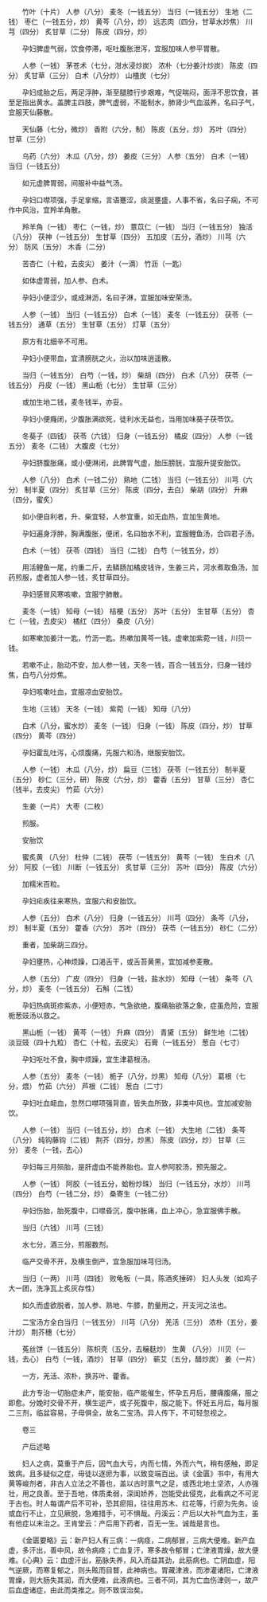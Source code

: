 <!-- { "loadSidebar": true } -->
　　竹叶（十片） 人参（八分） 麦冬（一钱五分） 当归（一钱五分） 生地（二钱） 枣仁（一钱五分，炒） 黄芩（八分，炒） 远志肉（四分，甘草水炒焦） 川芎（四分） 炙甘草（二分） 陈皮（四分，炒）

　　孕妇脾虚气弱，饮食停滞，呕吐腹胀泄泻，宜服加味人参平胃散。

　　人参（一钱） 茅苍术（七分，泔水浸炒炭） 浓朴（七分姜汁炒炭） 陈皮（四分） 炙甘草（三分） 白术（八分炒） 山楂炭（七分）

　　孕妇成胎之后，两足浮肿，渐至腿膝行步艰难，气促喘闷，面浮不思饮食，甚至足指出黄水。盖脾主四肢，脾气虚弱，不能制水，肺肾少气血滋养，名曰子气，宜服天仙藤散。

　　天仙藤（七分，微炒） 香附（六分，制） 陈皮（五分，炒） 苏叶（四分） 甘草（三分）

　　乌药（六分） 木瓜（八分，炒） 姜皮（三分） 人参（五分） 白术（一钱） 当归（一钱五分）

　　如元虚脾胃弱，间服补中益气汤。

　　孕妇口噤项强，手足挛缩，言语蹇涩，痰涎壅盛，人事不省，名曰子痫，不可作中风治，宜羚羊角散。

　　羚羊角（一钱） 枣仁（一钱，炒） 薏苡仁（一钱） 当归（一钱五分） 独活（八分） 茯神（一钱五分） 生甘草（四分） 五加皮（五分，酒炒） 川芎（六分） 防风（五分） 木香（二分）

　　苦杏仁（十粒，去皮尖） 姜汁（一滴） 竹沥（一匙）

　　如体虚胃弱，加人参、白术。

　　孕妇小便涩少，或成淋沥，名曰子淋，宜服加味安荣汤。

　　人参（一钱） 当归（一钱五分） 白术（一钱） 麦冬（一钱五分） 茯苓（一钱五分） 通草（五分） 生甘草（五分） 灯草（五分）

　　原方有北细辛不可用。

　　孕妇小便带血，宜清膀胱之火，治以加味逍遥散。

　　当归（一钱五分） 白芍（一钱，炒） 柴胡（四分） 白术（八分） 茯苓（一钱五分） 丹皮（一钱） 黑山栀（七分） 生甘草（三分）

　　或加生地二钱，麦冬钱半，亦妥。

　　孕妇小便癃闭，少腹胀满欲死，徒利水无益也，当用加味葵子茯苓饮。

　　冬葵子（四钱） 茯苓（六钱） 归身（一钱五分） 橘皮（四分） 人参（一钱五分） 麦冬（二钱） 大腹皮（七分）

　　孕妇脐腹胀痛，或小便淋闭，此脾胃气虚，胎压膀胱，宜服升提安胎饮。

　　人参（八分） 白术（一钱二分） 熟地（二钱） 当归（一钱五分） 川芎（六分） 制半夏（四分） 炙甘草（三分） 陈皮（四分，去白） 柴胡（四分） 升麻（四分，蜜炙）

　　如小便自利者，升、柴宜轻，人参宜重，如无血热，宜加生黄地。

　　孕妇遍身浮肿，胸满腹胀，便闭，名曰胎水不利，宜服鲤鱼汤，合四君子汤。

　　白术（一钱） 茯苓（四钱） 当归（二钱） 白芍（一钱五分，炒）

　　用活鲤鱼一尾，约重二斤，去鳞肠加橘皮钱许，生姜三片，河水煮取鱼汤，加药煎服，虚者加人参一钱，炙甘草四分。

　　孕妇感冒风寒咳嗽，宜服宁肺散。

　　麦冬（一钱） 知母（一钱） 桔梗（五分） 苏叶（五分） 生甘草（五分） 杏仁（一钱，去皮尖） 橘红（四分） 桑皮（八分）

　　如寒嗽加姜汁一匙，竹沥一匙。热嗽加黄芩一钱。虚嗽加紫菀一钱，川贝一钱。

　　若嗽不止，胎动不安，加人参一钱，天冬一钱，百合一钱五分，归身一钱炒焦，白芍八分炒焦。

　　孕妇咳嗽吐血，宜服凉血安胎饮。

　　生地（三钱） 天冬（一钱） 紫菀（一钱） 知母（八分）

　　白术（八分，蜜水炒） 麦冬（一钱） 归身（一钱） 陈皮（四分，炒） 甘草（四分） 黄芩（四分）

　　孕妇霍乱吐泻，心烦腹痛，先服六和汤，继服安胎饮。

　　人参（一钱） 木瓜（八分，炒） 扁豆（三钱） 茯苓（一钱五分） 制半夏（五分） 砂仁（三分，研） 陈皮（六分，炒） 藿香（五分） 甘草（三分） 杏仁（钱半，去皮尖） 竹茹（六分）

　　生姜（一片） 大枣（二枚）

　　煎服。

　　安胎饮

　　蜜炙黄 （八分） 杜仲（二钱） 茯苓（一钱五分） 黄芩（一钱） 生白术（八分） 阿胶（一钱） 川断（一钱五分） 炙甘草（三分） 苏叶（四分） 陈皮（六分）

　　加糯米百粒。

　　孕妇疟疾往来寒热，宜服六和安胎饮。

　　人参（五分） 白术（八分） 归身（一钱五分） 川芎（四分） 条芩（八分，炒） 制半夏（五分） 藿香（六分） 苏叶（四分） 茯苓（一钱五分） 砂仁（二分）

　　重者，加柴胡三四分。

　　孕妇壅热，心神烦躁，口渴舌干，或舌苔黄黑，宜加减参麦散。

　　人参（五分） 广皮（四分） 归身（一钱，盐水炒） 知母（一钱） 条芩（八分，炒） 麦冬（一钱五分） 石斛（二钱）

　　孕妇热病斑疹紫赤，小便短赤，气急欲绝，腹痛胎欲落之象，症虽危险，宜服栀葱豉汤以救之。

　　黑山栀（一钱） 黄芩（一钱） 升麻（四分） 青黛（五分） 鲜生地（二钱） 淡豆豉（四十九粒） 杏仁（十粒，去皮尖） 石膏（一钱五分） 葱白（七寸）

　　孕妇呕吐不食，胸中烦躁，宜生津葛根汤。

　　人参（五分） 麦冬（一钱） 栀子（八分，炒黑） 知母（八分） 葛根（七分，煨） 竹茹（六分） 芦根（二钱） 葱白（二寸）

　　孕妇吐血衄血，忽然口噤项强背直，皆失血所致，非类中风也。宜加减安胎饮。

　　人参（一钱） 当归（一钱五分，炒） 白术（一钱） 大生地（二钱） 条芩（八分） 纯钩藤钩（二钱） 荆芥（四分，炒黑） 陈皮（四分，炒） 甘草（三分） 麦冬（一钱，去心）

　　孕妇每三月殒胎，是肝虚血不能养胎也。宜人参阿胶汤，预先服之。

　　人参（一钱） 阿胶（一钱五分，蛤粉炒珠） 当归（一钱五分，水炒） 川芎（四分） 白芍（一钱二分，炒） 桑寄生（一钱二分）

　　孕妇伤胎，胎死腹中，口噤昏沉，腹中胀痛，血上冲心，急宜服佛手散。

　　当归（六钱） 川芎（三钱）

　　水七分，酒三分，煎服数剂。

　　临产交骨不开，及横生倒产，宜急服加味芎归汤。

　　当归（一两） 川芎（四钱） 败龟板（一具，陈酒炙捶碎） 妇人头发（如鸡子大一团，洗净瓦上炙灰存性）

　　如久而虚欲脱者，加人参、熟地、牛膝，酌量用之，开支河之法也。

　　二宝汤方全白当归（一钱五分） 川芎（八分） 羌活（三分） 浓朴（五分，姜汁炒） 荆芥穗（七分）

　　菟丝饼（一钱五分） 陈枳壳（五分，去穣麸炒） 生黄 （八分） 川贝（一钱，去心） 白芍（一钱，酒炒） 甘草（四分） 蕲艾（五分，醋炒炭） 姜（一片）

　　一方，羌活、浓朴，换苏叶、藿香。

　　此方专治一切胎症未产，能安胎，临产能催生，怀孕五月后，腰痛腹痛，服之即愈。分娩时交骨不开，横生逆产，或子死腹中，服之能下。怀妊五月后，每月服二三剂，临盆容易，子母俱全，故名二宝汤。异人传下，不可轻忽视之。

　　卷三

　　产后述略

　　妇人之病，莫重于产后，因气血大亏，内而七情，外而六气，稍有感触，即足致病。且多疑似之症，毋徒以逐瘀为事，以致变端百出。读《金匮》书中，有用大黄等峻剂者，非古人立法之不善也，盖以古时禀气之足，或西北地土坚浓，人亦强壮，用之良善。至于吾地，体质柔弱，深闺娇养，岂能受此侵克，此看病之不可泥于古也。时人每谓产后不可补，恐其瘀阻，往往用苏木、红花等，行瘀为先务。设或血行不止，立见厥脱，急难措手，可不惧哉。丹溪云：产后以大补气血为主，虽有他症以末治之。王肯堂云：产后用下药者，百无一生。诚哉是言也。

　　《金匮要略》云：新产妇人有三病：一病痉，二病郁冒，三病大便难。新产血虚，多汗出，善中风，故令病痉；亡血复汗，寒多故令郁冒；亡津液胃燥，故大便难。《心典》云：血虚汗出，筋脉失养，风入而益其劲，此筋病也。亡阴血虚，阳气逆厥，而寒复郁之，则头眩而目瞀，此神病也。胃藏津液，而渗灌诸阳，亡津液胃燥，则大肠失其润，而大便难，此液病也。三者不同，其为亡血伤津则一，故产后血虚诸症，由此而类推之。则不致误治矣。

